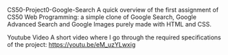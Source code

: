 CS50-Project0-Google-Search
A quick overview of the first assignment of CS50 Web Programming: a simple clone of Google Search, Google Advanced Search and Google Images purely made with HTML and CSS.

Youtube Video
A short video where I go through the required specifications of the project: https://youtu.be/eM_uzYLwxig
